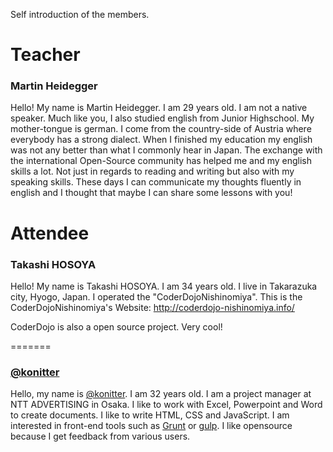 Self introduction of the members.


# Teacher

### Martin Heidegger

Hello! My name is Martin Heidegger. I am 29 years old.
I am not a native speaker. Much like you, I also studied english from Junior Highschool. My mother-tongue is german. I come from the country-side of Austria where everybody has a strong dialect. When I finished my education my english was not any better than what I commonly hear in Japan.
The exchange with the international Open-Source community has helped me and my english skills a lot. Not just in regards to reading and writing but also with my speaking skills. These days I can communicate my thoughts fluently in english and I thought that maybe I can share some lessons with you!

# Attendee

### Takashi HOSOYA

Hello! My name is Takashi HOSOYA. I am 34 years old.
I live in Takarazuka city, Hyogo, Japan.
I operated the "CoderDojoNishinomiya".
This is the CoderDojoNishinomiya's Website: http://coderdojo-nishinomiya.info/

CoderDojo is also a open source project.
Very cool!

=======
### [@konitter](https://github.com/konitter)

Hello, my name is [@konitter](https://github.com/konitter). I am 32 years old.
I am a project manager at NTT ADVERTISING in Osaka. I like to work with Excel, Powerpoint and Word to create documents. I like to write HTML, CSS and JavaScript. I am interested in front-end tools such as [Grunt](https://github.com/gruntjs/grunt) or [gulp](https://github.com/gulpjs/gulp).
I like opensource because I get feedback from various users.
